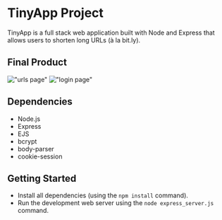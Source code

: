 # TinyApp Project

TinyApp is a full stack web application built with Node and Express that allows users to shorten long URLs (à la bit.ly).

## Final Product

!["urls page"](https://github.com/cascobie/tinyapp/blob/master/docs/login-page.png?raw=true)
!["login page"](https://github.com/cascobie/tinyapp/blob/master/docs/myUrls-page.png?raw=true)

## Dependencies

- Node.js
- Express
- EJS
- bcrypt
- body-parser
- cookie-session

## Getting Started

- Install all dependencies (using the `npm install` command).
- Run the development web server using the `node express_server.js` command.